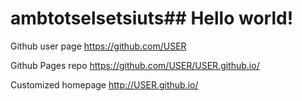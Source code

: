 # ambtotselsetsiuts## Hello world!

Github user page
https://github.com/USER

Github Pages repo
https://github.com/USER/USER.github.io/

Customized homepage
http://USER.github.io/

